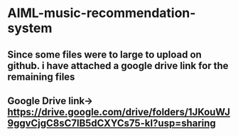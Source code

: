 # AIML-music-recommendation-system
## Since some files were to large to upload on github. i have attached a google drive link for the remaining files

## Google Drive link-> https://drive.google.com/drive/folders/1JKouWJ9ggvCjgC8sC7lB5dCXYCs75-kI?usp=sharing
